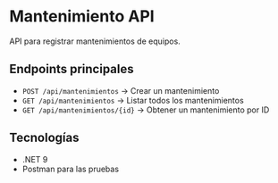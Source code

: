 # Mantenimiento API

API para registrar mantenimientos de equipos.

## Endpoints principales
- `POST /api/mantenimientos` → Crear un mantenimiento
- `GET /api/mantenimientos` → Listar todos los mantenimientos
- `GET /api/mantenimientos/{id}` → Obtener un mantenimiento por ID

## Tecnologías
- .NET 9
- Postman para las pruebas
